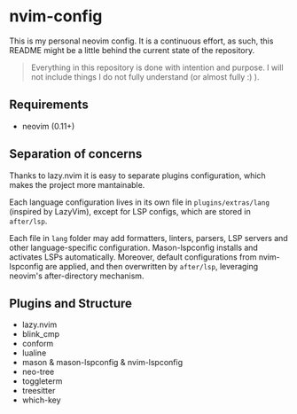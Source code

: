 # nvim-config

This is my personal neovim config. It is a continuous
effort, as such, this README might be a little behind
the current state of the repository.

> Everything in this repository is done with intention and purpose.
> I will not include things I do not fully understand
> (or almost fully :) ).

## Requirements

- neovim (0.11+)

## Separation of concerns

Thanks to lazy.nvim it is easy to separate plugins
configuration, which makes the project more mantainable.

Each language configuration lives in its own file in
`plugins/extras/lang` (inspired by LazyVim),
except for LSP configs, which are stored in `after/lsp`.

Each file in `lang` folder may add formatters, linters,
parsers, LSP servers and other language-specific configuration.
Mason-lspconfig installs and activates LSPs automatically.
Moreover, default configurations from nvim-lspconfig are applied,
and then overwritten by `after/lsp`, leveraging 
neovim's after-directory mechanism.

## Plugins and Structure

- lazy.nvim
- blink_cmp
- conform
- lualine
- mason & mason-lspconfig & nvim-lspconfig
- neo-tree
- toggleterm
- treesitter
- which-key

